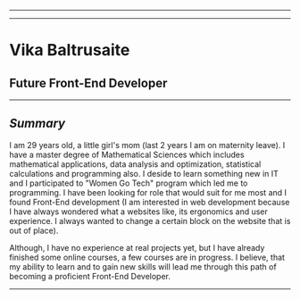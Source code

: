 ******** 

********* 
# Vika Baltrusaite

## Future Front-End Developer
---
## _Summary_
I am 29 years old, a little girl's mom (last 2 years I am on maternity leave). I have a master degree of Mathematical Sciences which includes mathematical applications, data analysis and optimization, statistical calculations and programming also.
I deside to learn something new in IT and I participated to "Women Go Tech" program which led me to programming. I have been looking for role that would suit for me most and I found Front-End development (I am interested in web development because I have always wondered what a websites like, its ergonomics and user experience. I always wanted to change a certain block on the website that is out of place). 

 
Although, I have no experience at real projects yet, but I have already finished some online courses, a few courses are in progress. 
I believe, that my ability to learn and to gain new skills will lead me through this path of becoming a proficient Front-End Developer.

********* 
